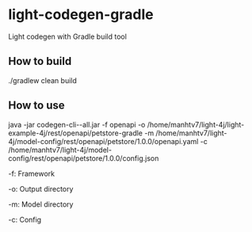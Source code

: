 # light-codegen-gradle
Light codegen with Gradle build tool

## How to build
./gradlew clean build

## How to use

java -jar codegen-cli-<version>-all.jar -f openapi -o /home/manhtv7/light-4j/light-example-4j/rest/openapi/petstore-gradle -m /home/manhtv7/light-4j/model-config/rest/openapi/petstore/1.0.0/openapi.yaml -c /home/manhtv7/light-4j/model-config/rest/openapi/petstore/1.0.0/config.json

-f: Framework

-o: Output directory

-m: Model directory

-c: Config
